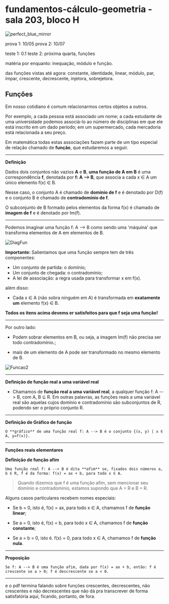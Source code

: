 # fundamentos-cálculo-geometria - sala 203, bloco H

![perfect_blue_mirror](https://user-images.githubusercontent.com/128937668/233875747-43b34ec1-e5e8-46f7-8b55-06ac6a8a2753.gif)

prova 1: 10/05 prova 2: 10/07

teste 1: 0.1 teste 2: próxima quarta, funções

matéria por enquanto: inequação, módulo e função.

das funções vistas até agora: constante, identidade, linear, módulo, par, ímpar, crescente, decrescente, injetora, sobrejetora.

## Funções

Em nosso cotidiano é comum relacionarmos certos objetos a outros.

Por exemplo, a cada pessoa está associado um nome; a cada estudante de uma universidade podemos associá-lo ao número de disciplinas em que ele está inscrito em um dado período; em um supermercado, cada mercadoria está relacionada a seu preço.

Em matemática todas estas associações fazem parte de um tipo especial de relação chamado de **função**, que estudaremos a seguir.

---

**Definição**

Dados dois conjuntos não vazios **A** e **B**, **uma função de A em B** é uma correspondência **f**, denotada por **f: A --> B**, que associa a cada x ∈ A um único elemento f(x) ∈ B.

Nesse caso, o conjunto A é chamado de **domínio de f** e é denotado por D(f) e o conjunto B é chamado de **contradomínio de f**.

O subconjunto de B formado pelos elementos da forma f(x) é chamado de **imagem de f** e é denotado por Im(f).

---

Podemos imaginar uma função f: A --> B como sendo uma 'máquina' que transforma elementos de A em elementos de B.

![DiagFun](https://user-images.githubusercontent.com/128937668/234448845-6e29ee4a-180d-44b6-aca4-e1d97c3d53b5.png)

**Importante:** Salientamos que uma função sempre tem de três componentes:

* Um conjunto de partida: o domínio;
* Um conjunto de chegada: o contradomínio;
* A lei de associação: a regra usada para transformar x em f(x).

além disso:

* Cada x ∈ A (não sobra ninguém em A) é transformada em **exatamente um** elemento f(x) ∈ B.

**Todos os itens acima devems er satisfeitos para que f seja uma função!**

---

Por outro lado:

* Podem sobrar elementos em B, ou seja, a imagem Im(f) não precisa ser todo contradomínio.;

* mais de um elemento de A pode ser transformado no mesmo elemento de B.

![Funcao2](https://user-images.githubusercontent.com/128937668/235225414-7b825901-dbb8-4c30-9dc7-f132c4864858.png)

---

**Definição de função real a uma variável real**

* Chamamos de **função real a uma variável real**, a qualquer função f: A --> B, com A, B ⊆ R. Em outras palavras, as funções reais a uma variável real são aquelas cujos domínio e contradomínio são subconjuntos de R, podendo ser o próprio conjunto R.

---

**Definição de Gráfico de função**

`O **gráfico** de uma função real f: A --> B é o conjunto {(x, y) | x ∈ A, y=f(x)}.`

---

**Funções reais elementares**

**Definição de função afim**

`Uma função real f: A --> B é dita **afim** se, fixados dois números a, b ∈ R, f é da forma: f(x) = ax + b, para todo x ∈ A.`

>Quando dizemos que f é uma função afim, sem mencionar seu domínio e contradomínio, estamos supondo que A = R e B = R.

Alguns casos particulares recebem nomes especiais:

* Se b = 0, isto é, f(x) = ax, para todo x ∈ A, chamamos f de **função linear**;

* Se a = 0, isto é, f(x) = b, para todo x ∈ A, chamamos f de **função constante**;

* Se a = b = 0, isto é. f(x) = 0, para todo x ∈ A, chamamos f de **função nula**.

---

**Proposição**

`Se f: A --> B é uma função afim, dada por f(x) = ax + b, então: f é crescente se a > 0; f é descrescente se a < 0.`

---

e o pdf termina falando sobre funções crescentes, decrescentes, não crescentes e não decrescentes que não dá pra transcrever de forma satisfatória aqui, ficando, portanto, de fora.
